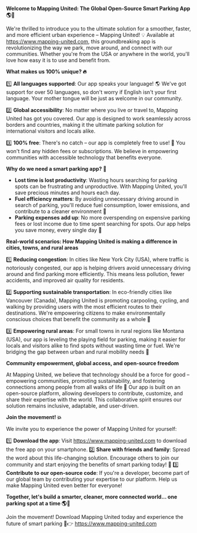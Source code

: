 **Welcome to Mapping United: The Global Open-Source Smart Parking App 🌎🚗**

We're thrilled to introduce you to the ultimate solution for a smoother, faster, and more efficient urban experience – Mapping United! 💡 Available at https://www.mapping-united.com, this groundbreaking app is revolutionizing the way we park, move around, and connect with our communities. Whether you're from the USA or anywhere in the world, you'll love how easy it is to use and benefit from.

**What makes us 100% unique? 🔥**

1️⃣ **All languages supported**: Our app speaks your language! 🌎 We've got support for over 50 languages, so don't worry if English isn't your first language. Your mother tongue will be just as welcome in our community.

2️⃣ **Global accessibility**: No matter where you live or travel to, Mapping United has got you covered. Our app is designed to work seamlessly across borders and countries, making it the ultimate parking solution for international visitors and locals alike.

3️⃣ **100% free**: There's no catch – our app is completely free to use! 🙌 You won't find any hidden fees or subscriptions. We believe in empowering communities with accessible technology that benefits everyone.

**Why do we need a smart parking app? 🤔**

* **Lost time is lost productivity**: Wasting hours searching for parking spots can be frustrating and unproductive. With Mapping United, you'll save precious minutes and hours each day.
* **Fuel efficiency matters**: By avoiding unnecessary driving around in search of parking, you'll reduce fuel consumption, lower emissions, and contribute to a cleaner environment 🌱
* **Parking expenses add up**: No more overspending on expensive parking fees or lost income due to time spent searching for spots. Our app helps you save money, every single day 💸

**Real-world scenarios: How Mapping United is making a difference in cities, towns, and rural areas**

1️⃣ **Reducing congestion**: In cities like New York City (USA), where traffic is notoriously congested, our app is helping drivers avoid unnecessary driving around and find parking more efficiently. This means less pollution, fewer accidents, and improved air quality for residents.

2️⃣ **Supporting sustainable transportation**: In eco-friendly cities like Vancouver (Canada), Mapping United is promoting carpooling, cycling, and walking by providing users with the most efficient routes to their destinations. We're empowering citizens to make environmentally conscious choices that benefit the community as a whole 🌿

3️⃣ **Empowering rural areas**: For small towns in rural regions like Montana (USA), our app is leveling the playing field for parking, making it easier for locals and visitors alike to find spots without wasting time or fuel. We're bridging the gap between urban and rural mobility needs 🚂

**Community empowerment, global access, and open-source freedom**

At Mapping United, we believe that technology should be a force for good – empowering communities, promoting sustainability, and fostering connections among people from all walks of life 🌈 Our app is built on an open-source platform, allowing developers to contribute, customize, and share their expertise with the world. This collaborative spirit ensures our solution remains inclusive, adaptable, and user-driven.

**Join the movement! 💥**

We invite you to experience the power of Mapping United for yourself:

1️⃣ **Download the app**: Visit https://www.mapping-united.com to download the free app on your smartphone.
2️⃣ **Share with friends and family**: Spread the word about this life-changing solution. Encourage others to join our community and start enjoying the benefits of smart parking today! 📢
3️⃣ **Contribute to our open-source code**: If you're a developer, become part of our global team by contributing your expertise to our platform. Help us make Mapping United even better for everyone!

**Together, let's build a smarter, cleaner, more connected world... one parking spot at a time 🌎💫**

Join the movement! Download Mapping United today and experience the future of smart parking 🚗👉 https://www.mapping-united.com
